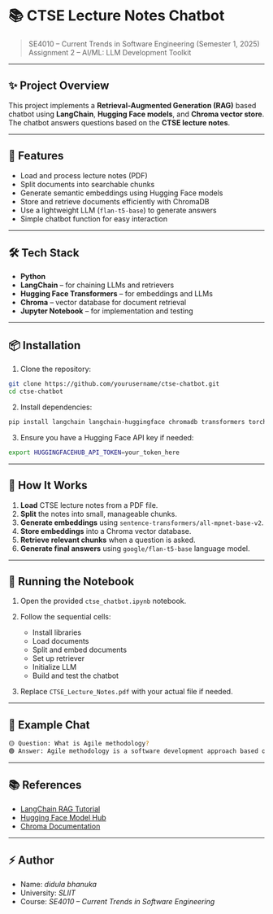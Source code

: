 # 📚 CTSE Lecture Notes Chatbot

> SE4010 – Current Trends in Software Engineering (Semester 1, 2025)  
> Assignment 2 – AI/ML: LLM Development Toolkit

---

## ✨ Project Overview

This project implements a **Retrieval-Augmented Generation (RAG)** based chatbot using **LangChain**, **Hugging Face models**, and **Chroma vector store**.  
The chatbot answers questions based on the **CTSE lecture notes**.

---

## 🚀 Features
- Load and process lecture notes (PDF)
- Split documents into searchable chunks
- Generate semantic embeddings using Hugging Face models
- Store and retrieve documents efficiently with ChromaDB
- Use a lightweight LLM (`flan-t5-base`) to generate answers
- Simple chatbot function for easy interaction

---

## 🛠️ Tech Stack
- **Python**
- **LangChain** – for chaining LLMs and retrievers
- **Hugging Face Transformers** – for embeddings and LLMs
- **Chroma** – vector database for document retrieval
- **Jupyter Notebook** – for implementation and testing

---

## 📦 Installation

1. Clone the repository:
```bash
git clone https://github.com/yourusername/ctse-chatbot.git
cd ctse-chatbot
```

2. Install dependencies:
```bash
pip install langchain langchain-huggingface chromadb transformers torch
```

3. Ensure you have a Hugging Face API key if needed:
```bash
export HUGGINGFACEHUB_API_TOKEN=your_token_here
```

---

## 🧩 How It Works

1. **Load** CTSE lecture notes from a PDF file.
2. **Split** the notes into small, manageable chunks.
3. **Generate embeddings** using `sentence-transformers/all-mpnet-base-v2`.
4. **Store embeddings** into a Chroma vector database.
5. **Retrieve relevant chunks** when a question is asked.
6. **Generate final answers** using `google/flan-t5-base` language model.

---

## 🧪 Running the Notebook

1. Open the provided `ctse_chatbot.ipynb` notebook.
2. Follow the sequential cells:
   - Install libraries
   - Load documents
   - Split and embed documents
   - Set up retriever
   - Initialize LLM
   - Build and test the chatbot

3. Replace `CTSE_Lecture_Notes.pdf` with your actual file if needed.

---

## 🤖 Example Chat

```bash
🟡 Question: What is Agile methodology?
🟢 Answer: Agile methodology is a software development approach based on iterative development, where requirements and solutions evolve through collaboration between cross-functional teams.
```

---

## 📚 References
- [LangChain RAG Tutorial](https://python.langchain.com/docs/tutorials/rag/)
- [Hugging Face Model Hub](https://huggingface.co/models)
- [Chroma Documentation](https://docs.trychroma.com/)

---

## ⚡ Author

- Name: *didula bhanuka*
- University: *SLIIT*
- Course: *SE4010 – Current Trends in Software Engineering*
